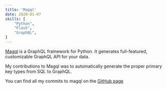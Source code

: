 ```yaml
---
title: 'Magql'
date: 2020-01-07
skills: [
    "Python",
    "Flask",
    "GraphQL",
]
---
```


[Magql](https://github.com/autoinvent/magql) is a GraphQL framework for Python. It generates full-featured, customizable
GraphQL API for your data.

My contributions to Magql was to automatically generate the proper primary key types from SQL to GraphQL.

You can find all my commits to magql on the [GitHub page](https://github.com/autoinvent/magql/commits?author=biehlerj)
